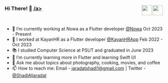 ### Hi There! 👋  <a href = "mailto: jaradatshadi1@gmail.com"><img align="right" src="https://img.icons8.com/color/48/secured-letter--v1.png" width="32"/>/a><a href="https://www.linkedin.com/in/shadi-al-jaradat/"><img align="right" src="https://img.icons8.com/color/48/linkedin.png" width="32"/></a>

<br />



- 🔭 I’m currently working at Nowa as a Flutter developer [@Nowa](https://www.nowa.dev/) Oct 2023 - Present
- 🔭 I worked at KayanHR as a Flutter developer [@KayanHRApp](https://apps.apple.com/jo/app/kayanhr/id1539212937?platform=iphone) Feb 2022 - Oct 2023
- 📚 I studied Computer Science at PSUT and graduated in June 2023
- 🍎 I’m currently learning more in Flutter and learning Swift UI 
- 💬 Ask me about topics about photography, cooking, movies, and coffee
- 📫 How to reach me: Email - jaradatshadi1@gmail.com | Twitter - [@ShadiAljaradat](https://twitter.com/ShadiAljaradat?t=olqOi25Tvlq-Gy1j84xEKA&s=08)
